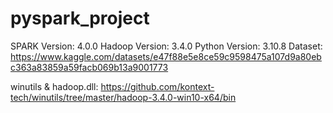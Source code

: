 # pyspark_project
SPARK Version: 4.0.0
Hadoop Version: 3.4.0
Python Version: 3.10.8
Dataset: https://www.kaggle.com/datasets/e47f88e5e8ce59c9598475a107d9a80ebc363a83859a59facb069b13a9001773

winutils & hadoop.dll: https://github.com/kontext-tech/winutils/tree/master/hadoop-3.4.0-win10-x64/bin
